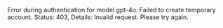 Error during authentication for model gpt-4o: Failed to create temporary account. Status: 403, Details: Invalid request. Please try again.